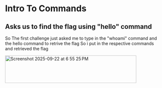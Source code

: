 # Intro To Commands
## Asks us to find the flag using "hello" command
So The first challenge just asked me to type in the "whoami" command and the hello command to retrive the flag
So i put in the respective commands and retrieved the flag

<img width="430" height="90" alt="Screenshot 2025-09-22 at 6 55 25 PM" src="https://github.com/user-attachments/assets/b9acb8c5-f63d-4f27-83e5-c3f9d018a9de" />

